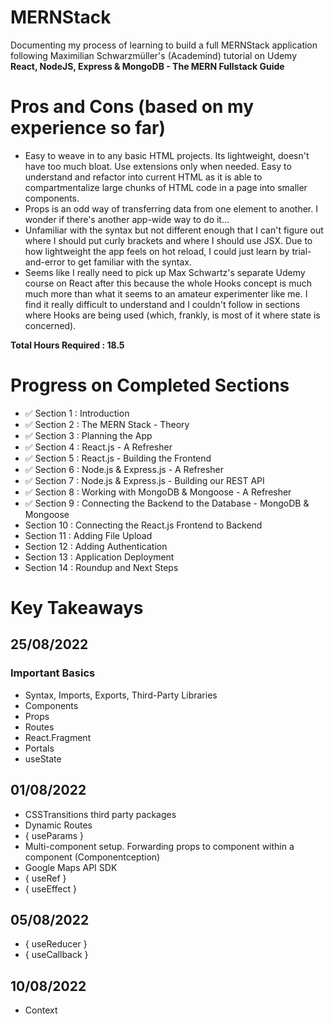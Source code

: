 # MERNStack

Documenting my process of learning to build a full MERNStack application following Maximilian Schwarzmüller's (Academind) tutorial on Udemy **React, NodeJS, Express & MongoDB - The MERN Fullstack Guide**

# Pros and Cons (based on my experience so far)
- Easy to weave in to any basic HTML projects. Its lightweight, doesn't have too much bloat. Use extensions only when needed. Easy to understand and refactor into current HTML as it is able to compartmentalize large chunks of HTML code in a page into smaller components.
- Props is an odd way of transferring data from one element to another. I wonder if there's another app-wide way to do it...
- Unfamiliar with the syntax but not different enough that I can't figure out where I should put curly brackets and where I should use JSX. Due to how lightweight the app feels on hot reload, I could just learn by trial-and-error to get familiar with the syntax.
- Seems like I really need to pick up Max Schwartz's separate Udemy course on React after this because the whole Hooks concept is much much more than what it seems to an amateur experimenter like me. I find it really difficult to understand and I couldn't follow in sections where Hooks are being used (which, frankly, is most of it where state is concerned).

**Total Hours Required : 18.5**

# Progress on Completed Sections
- ✅ Section 1 : Introduction
- ✅ Section 2 : The MERN Stack - Theory
- ✅ Section 3 : Planning the App
- ✅ Section 4 : React.js - A Refresher
- ✅ Section 5 : React.js - Building the Frontend
- ✅ Section 6 : Node.js & Express.js - A Refresher
- ✅ Section 7 : Node.js & Express.js - Building our REST API
- ✅ Section 8 : Working with MongoDB & Mongoose - A Refresher
- ✅ Section 9 : Connecting the Backend to the Database - MongoDB & Mongoose
- Section 10 : Connecting the React.js Frontend to Backend
- Section 11 : Adding File Upload
- Section 12 : Adding Authentication
- Section 13 : Application Deployment
- Section 14 : Roundup and Next Steps

# Key Takeaways
## 25/08/2022
### Important Basics
- Syntax, Imports, Exports, Third-Party Libraries
- Components
- Props
- Routes
- React.Fragment
- Portals
- useState
## 01/08/2022
- CSSTransitions third party packages
- Dynamic Routes
- { useParams }
- Multi-component setup. Forwarding props to component within a component (Componentception)
- Google Maps API SDK
- { useRef }
- { useEffect }

## 05/08/2022
- { useReducer }
- { useCallback }

## 10/08/2022
- Context
